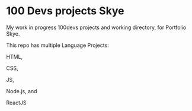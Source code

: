 # 100 Devs projects Skye

My work in progress 100devs projects and working directory, 
for Portfolio Skye. 

This repo has multiple Language Projects: 

HTML,

CSS,

JS,

Node.js, and

ReactJS 